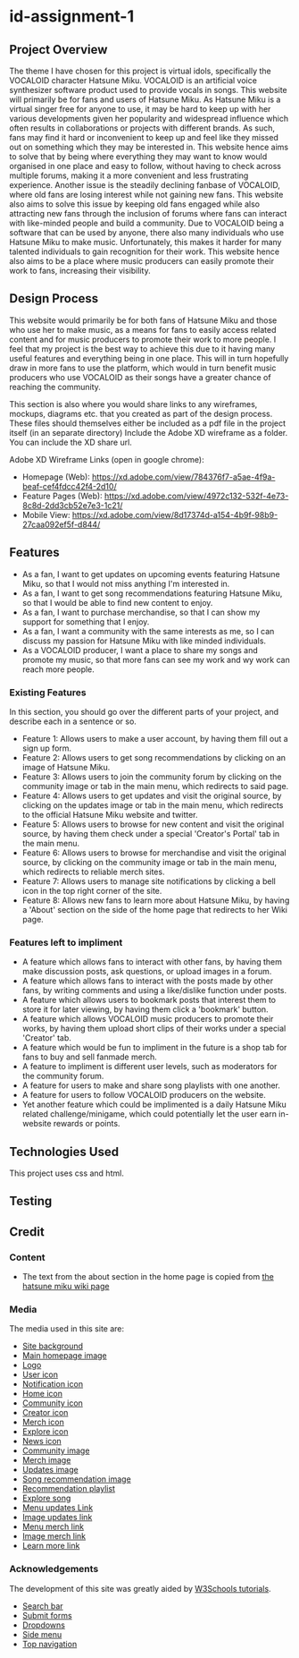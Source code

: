 # id-assignment-1

## Project Overview
The theme I have chosen for this project is virtual idols, specifically the VOCALOID character Hatsune Miku. VOCALOID is an artificial voice synthesizer software product used to provide vocals in songs. This website will primarily be for fans and users of Hatsune Miku. As Hatsune Miku is a virtual singer free for anyone to use, it may be hard to keep up with her various developments given her popularity and widespread influence which often results in collaborations or projects with different brands. As such, fans may find it hard or inconvenient to keep up and feel like they missed out on something which they may be interested in. This website hence aims to solve that by being where everything they may want to know would organised in one place and easy to follow, without having to check across multiple forums, making it a more convenient and less frustrating experience. Another issue is the steadily declining fanbase of VOCALOID, where old fans are losing interest while not gaining new fans. This website also aims to solve this issue by keeping old fans engaged while also attracting new fans through the inclusion of forums where fans can interact with like-minded people and build a community. Due to VOCALOID being a software that can be used by anyone, there also many individuals who use Hatsune Miku to make music. Unfortunately, this makes it harder for many talented individuals to gain recognition for their work. This website hence also aims to be a place where music producers can easily promote their work to fans, increasing their visibility. 

## Design Process
This website would primarily be for both fans of Hatsune Miku and those who use her to make music, as a means for fans to easily access related content and for music producers to promote their work to more people. I feel that my project is the best way to achieve this due to it having many useful features and everything being in one place. This will in turn hopefully draw in more fans to use the platform, which would in turn benefit music producers who use VOCALOID as their songs have a greater chance of reaching the community.

This section is also where you would share links to any wireframes, mockups, diagrams etc. that you created as part of the design process. These files should themselves either be included as a pdf file in the project itself (in an separate directory) Include the Adobe XD wireframe as a folder. You can include the XD share url.

Adobe XD Wireframe Links (open in google chrome):
+ Homepage (Web): https://xd.adobe.com/view/784376f7-a5ae-4f9a-beaf-cef4fdcc42f4-2d10/
+ Feature Pages (Web): https://xd.adobe.com/view/4972c132-532f-4e73-8c8d-2dd3cb52e7e3-1c21/
+ Mobile View: https://xd.adobe.com/view/8d17374d-a154-4b9f-98b9-27caa092ef5f-d844/

## Features
+ As a fan, I want to get updates on upcoming events featuring Hatsune Miku, so that I would not miss anything I'm interested in.
+ As a fan, I want to get song recommendations featuring Hatsune Miku, so that I would be able to find new content to enjoy.
+ As a fan, I want to purchase merchandise, so that I can show my support for something that I enjoy. 
+ As a fan, I want a community with the same interests as me, so I can discuss my passion for Hatsune Miku with like minded individuals.
+ As a VOCALOID producer, I want a place to share my songs and promote my music, so that more fans can see my work and wy work can reach more people. 

### Existing Features
In this section, you should go over the different parts of your project, and describe each in a sentence or so.
+ Feature 1: Allows users to make a user account, by having them fill out a sign up form.  
+ Feature 2: Allows users to get song recommendations by clicking on an image of Hatsune Miku. 
+ Feature 3: Allows users to join the community forum by clicking on the community image or tab in the main menu, which redirects to said page. 
+ Feature 4: Allows users to get updates and visit the original source, by clicking on the updates image or tab in the main menu, which redirects to the official Hatsune Miku website and twitter. 
+ Feature 5: Allows users to browse for new content and visit the original source, by having them check under a special 'Creator's Portal' tab in the main menu. 
+ Feature 6: Allows users to browse for merchandise and visit the original source, by clicking on the community image or tab in the main menu, which redirects to reliable merch sites.  
+ Feature 7: Allows users to manage site notifications by clicking a bell icon in the top right corner of the site. 
+ Feature 8: Allows new fans to learn more about Hatsune Miku, by having a 'About' section on the side of the home page that redirects to her Wiki page. 

### Features left to impliment 
+ A feature which allows fans to interact with other fans, by having them make discussion posts, ask questions, or upload images in a forum. 
+ A feature which allows fans to interact with the posts made by other fans, by writing comments and using a like/dislike function under posts. 
+ A feature which allows users to bookmark posts that interest them to store it for later viewing, by having them click a 'bookmark' button. 
+ A feature which allows VOCALOID music producers to promote their works, by having them upload short clips of their works under a special 'Creator' tab.
+ A feature which would be fun to impliment in the future is a shop tab for fans to buy and sell fanmade merch. 
+ A feature to impliment is different user levels, such as moderators for the community forum. 
+ A feature for users to make and share song playlists with one another.
+ A feature for users to follow VOCALOID producers on the website.  
+ Yet another feature which could be implimented is a daily Hatsune Miku related challenge/minigame, which could potentially let the user earn in-website rewards or points. 

## Technologies Used

This project uses css and html.

## Testing

## Credit 

### Content
+ The text from the about section in the home page is copied from [the hatsune miku wiki page](https://en.wikipedia.org/wiki/Hatsune_Miku)

### Media

The media used in this site are:
+ [Site background](https://i.pinimg.com/originals/d3/ae/3e/d3ae3e84bb6e1c79bda04463f0dff387.jpg)
+ [Main homepage image](https://resize.cdn.otakumode.com/ex/1200.680/u/38f4527f159a4b2f99df4f2876322ae7.jpg)
+ [Logo](https://vignette.wikia.nocookie.net/logopedia/images/5/5d/Miku_logo_alt.png/revision/latest?cb=20180719220731)
+ [User icon](https://th.bing.com/th/id/R.8e2c571ff125b3531705198a15d3103c?rik=gzhbzBpXBa%2bxMA&riu=http%3a%2f%2fpluspng.com%2fimg-png%2fuser-png-icon-big-image-png-2240.png&ehk=VeWsrun%2fvDy5QDv2Z6Xm8XnIMXyeaz2fhR3AgxlvxAc%3d&risl=&pid=ImgRaw&r=0)
+ [Notification icon](https://cdn1.iconfinder.com/data/icons/organise/512/notification-512.png)
+ [Home icon](https://www.pngfind.com/pngs/b/589-5898244_white-house-logo-png.png)
+ [Community icon](https://www.pngfind.com/pngs/b/192-1925445_communication-icon-png.png)
+ [Creator icon](https://www.pngfind.com/pngs/b/383-3839735_concert-icon-png.png)
+ [Merch icon](https://www.pngaaa.com/api-download/47059)
+ [Explore icon](https://www.pngfind.com/pngs/b/615-6155191_white-magnifying-glass-icon-png.png)
+ [News icon](https://www.pngfind.com/pngs/b/29-295910_exclamation-point-png.png)
+ [Community image](https://th.bing.com/th/id/OIP.QIK7yKtF7cSQzqhdyetTggAAAA?pid=ImgDet&rs=1.png)
+ [Merch image](https://thatshelf.com/wp-content/uploads/2015/11/Hatsune-Miku-Poster.jpg)
+ [Updates image](https://pbs.twimg.com/media/EHiPE1DUwAAiEwj.jpg)
+ [Song recommendation image](https://th.bing.com/th/id/R.dffe0282d5114cdf8bf0138d5da2c03c?rik=YKzesrNXuFBTdg&riu=http%3a%2f%2fnick-347.weebly.com%2fuploads%2f2%2f9%2f0%2f6%2f29066083%2f1716526_orig.png&ehk=KSpe46avWxzk6WWgee4efQHdNKlwpMTEA1LFeE%2fO7p0%3d&risl=&pid=ImgRaw&r=0.png)
+ [Recommendation playlist](https://www.youtube.com/playlist?list=PLGe-PjKSAsae75BJpq68os52xMnfCUgfK)
+ [Explore song](https://www.youtube.com/watch?v=dQw4w9WgXcQ&ab_channel=RickAstley)
+ [Menu updates Link](https://twitter.com/cfm_miku_en)
+ [Image updates link](https://piapro.net/intl/en.html)
+ [Menu merch link](https://www.hottopic.com/pop-culture/shop-by-license/hatsune-miku/)
+ [Image merch link](https://hatsune-miku.backstreetmerch.com/)
+ [Learn more link](https://vocaloid.fandom.com/wiki/Hatsune_Miku)

### Acknowledgements

The development of this site was greatly aided by [W3Schools tutorials](https://www.w3schools.com/). 
+ [Search bar](https://www.w3schools.com/howto/howto_css_searchbar.asp)
+ [Submit forms](https://www.w3schools.com/html/html_forms.asp)
+ [Dropdowns](https://www.w3schools.com/howto/tryit.asp?filename=tryhow_css_js_dropdown_hover)
+ [Side menu](https://www.w3schools.com/howto/howto_css_fixed_sidebar.asp)
+ [Top navigation](https://www.w3schools.com/howto/tryit.asp?filename=tryhow_css_searchbar3) 
